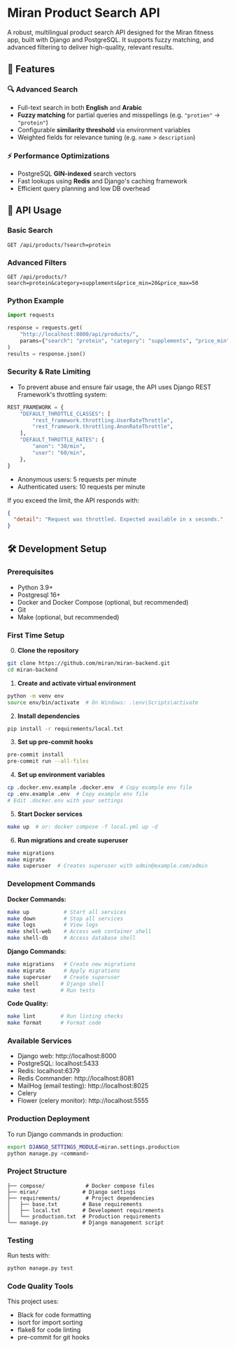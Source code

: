 # Miran Product Search API

A robust, multilingual product search API designed for the Miran fitness app, built with Django and PostgreSQL.
It supports fuzzy matching, and advanced filtering to deliver high-quality, relevant results.


## 🚀 Features

### 🔍 Advanced Search

- Full-text search in both **English** and **Arabic**
- **Fuzzy matching** for partial queries and misspellings (e.g. `"protien"` → `"protein"`)
- Configurable **similarity threshold** via environment variables
- Weighted fields for relevance tuning (e.g. `name` > `description`)

### ⚡ Performance Optimizations

- PostgreSQL **GIN-indexed** search vectors
- Fast lookups using **Redis** and Django's caching framework
- Efficient query planning and low DB overhead



## 🔎 API Usage

### Basic Search

```
GET /api/products/?search=protein
```

### Advanced Filters

```
GET /api/products/?search=protein&category=supplements&price_min=20&price_max=50
```

### Python Example

```python
import requests

response = requests.get(
    "http://localhost:8000/api/products/",
    params={"search": "protein", "category": "supplements", "price_min": 20}
)
results = response.json()
```

### Security & Rate Limiting

- To prevent abuse and ensure fair usage, the API uses Django REST Framework's throttling system:

```python
REST_FRAMEWORK = {
    "DEFAULT_THROTTLE_CLASSES": [
        "rest_framework.throttling.UserRateThrottle",
        "rest_framework.throttling.AnonRateThrottle",
    ],
    "DEFAULT_THROTTLE_RATES": {
        "anon": "30/min",
        "user": "60/min",
    },
}
```
- Anonymous users: 5 requests per minute
- Authenticated users: 10 requests per minute

If you exceed the limit, the API responds with:

```json
{
  "detail": "Request was throttled. Expected available in x seconds."
}
```



## 🛠️ Development Setup

### Prerequisites
- Python 3.9+
- Postgresql 16+
- Docker and Docker Compose (optional, but recommended)
- Git
- Make (optional, but recommended)

### First Time Setup

0. **Clone the repository**
```bash
git clone https://github.com/miran/miran-backend.git
cd miran-backend
```

1. **Create and activate virtual environment**
```bash
python -m venv env
source env/bin/activate  # On Windows: .\env\Scripts\activate
```

2. **Install dependencies**
```bash
pip install -r requirements/local.txt
```

3. **Set up pre-commit hooks**
```bash
pre-commit install
pre-commit run --all-files
```

4. **Set up environment variables**
```bash
cp .docker.env.example .docker.env  # Copy example env file
cp .env.example .env  # Copy example env file
# Edit .docker.env with your settings
```

5. **Start Docker services**
```bash
make up  # or: docker compose -f local.yml up -d
```

6. **Run migrations and create superuser**
```bash
make migrations
make migrate
make superuser  # Creates superuser with admin@example.com/admin
```

### Development Commands

**Docker Commands:**
```bash
make up           # Start all services
make down         # Stop all services
make logs         # View logs
make shell-web    # Access web container shell
make shell-db     # Access database shell
```

**Django Commands:**
```bash
make migrations   # Create new migrations
make migrate      # Apply migrations
make superuser    # Create superuser
make shell       # Django shell
make test        # Run tests
```

**Code Quality:**
```bash
make lint        # Run linting checks
make format      # Format code
```

### Available Services

- Django web: http://localhost:8000
- PostgreSQL: localhost:5433
- Redis: localhost:6379
- Redis Commander: http://localhost:8081
- MailHog (email testing): http://localhost:8025
- Celery
- Flower (celery monitor): http://localhost:5555

### Production Deployment

To run Django commands in production:
```bash
export DJANGO_SETTINGS_MODULE=miran.settings.production
python manage.py <command>
```

### Project Structure
```
├── compose/             # Docker compose files
├── miran/              # Django settings
├── requirements/        # Project dependencies
│   ├── base.txt        # Base requirements
│   ├── local.txt       # Development requirements
│   └── production.txt  # Production requirements
└── manage.py           # Django management script
```

### Testing

Run tests with:
```bash
python manage.py test
```

### Code Quality Tools

This project uses:
- Black for code formatting
- isort for import sorting
- flake8 for code linting
- pre-commit for git hooks
